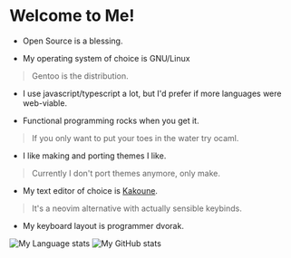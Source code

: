 # Welcome to Me!

- Open Source is a blessing.

- My operating system of choice is GNU/Linux
> Gentoo is the distribution.

- I use javascript/typescript a lot, but I'd prefer if more languages were web-viable.

- Functional programming rocks when you get it.
> If you only want to put your toes in the water try ocaml.

- I like making and porting themes I like.
> Currently I don't port themes anymore, only make.

- My text editor of choice is [Kakoune](https://github.com/mawww/kakoune/).
> It's a neovim alternative with actually sensible keybinds.

- My keyboard layout is programmer dvorak.

![My Language stats](https://github-readme-stats.vercel.app/api/top-langs/?username=def-SpaceWar&layout=donut-vertical&title_color=EEFF44&text_color=EFFFFF&icon_color=BBFF00&border_color=EF3270&bg_color=252920&langs_count=20&exclude_repo=TanksRumble,OhioFinalBoss)
![My GitHub stats](https://github-readme-stats.vercel.app/api?username=def-SpaceWar&title_color=EEFF44&text_color=EFFFFF&icon_color=BBFF00&border_color=EF3270&bg_color=252920)

